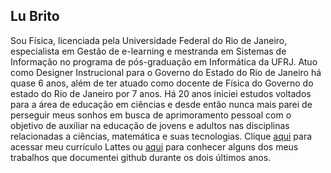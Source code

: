 ## Lu Brito

Sou Física, licenciada pela Universidade Federal do Rio de Janeiro, especialista em Gestão de e-learning e mestranda em Sistemas de Informação no programa de pós-graduação em Informática da UFRJ. Atuo como Designer Instrucional para o Governo do Estado do Rio de Janeiro há quase 6 anos, além de ter atuado como docente de Física do Governo do estado do Rio de Janeiro por 7 anos. Há 20 anos iniciei estudos voltados para a área de educação em ciências e desde então nunca mais parei de perseguir meus sonhos em busca de aprimoramento pessoal com o objetivo de auxiliar na educação de jovens e adultos nas disciplinas relacionadas a ciências, matemática e suas tecnologias. Clique [aqui](http://lattes.cnpq.br/2381774237594958) para acessar meu currículo Lattes ou [aqui](https://github.com/Lu-Brito) para conhecer alguns dos meus trabalhos que documentei github durante os dois últimos anos.  


